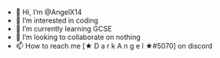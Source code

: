 - 👋 Hi, I’m @AngelX14
- 👀 I’m interested in coding
- 🌱 I’m currently learning GCSE
- 💞️ I’m looking to collaborate on nothing
- 📫 How to reach me [★ D a r k  A n g e l ★#5070] on discord

<!---
AngelX14/AngelX14 is a ✨ special ✨ repository because its `README.md` (this file) appears on your GitHub profile.
You can click the Preview link to take a look at your changes.
--->
